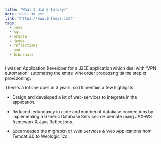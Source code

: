 ```yaml
---
title: "What I did @ Infosys"
date: "2011-09-25"
link: "https://www.infosys.com/"
tags:  
  - java
  - sql
  - oracle
  - jaxws
  - reflections
  - soa
  - hibernate
---
```


I was an Application Developer for a J2EE application which deal with “VPN automation” automating the entire VPN order processing till the step of provisioning.

There's a lot one does in 3 years, so I'll mention a few highlights:

- Design and developed a lot of web-services to integrate in the application.

- Reduced redundancy in code and number of database connections by implementing a Generic Database Service in Hibernate using JAX-WS framework & Java Reflections.

- Spearheaded the migration of Web Services & Web Applications from Tomcat 6.0 to Weblogic 12c.


